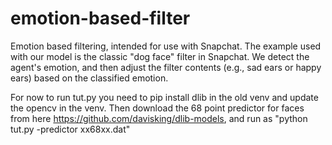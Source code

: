 # emotion-based-filter
Emotion based filtering, intended for use with Snapchat.  The example used with our model is the classic "dog face" filter in Snapchat.  We detect the agent's emotion, and then adjust the filter contents (e.g., sad ears or happy ears) based on the classified emotion.

For now to run tut.py you need to pip install dlib in the old venv and update the opencv in the venv.
Then download the 68 point predictor for faces from here https://github.com/davisking/dlib-models,
and run as "python tut.py -predictor xx68xx.dat"
